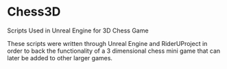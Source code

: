 # Chess3D
Scripts Used in Unreal Engine for 3D Chess Game

These scripts were written through Unreal Engine and RiderUProject in order to back the functionality
of a 3 dimensional chess mini game that can later be added to other larger games. 
